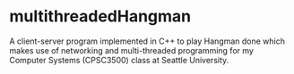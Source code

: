 # multithreadedHangman
A client-server program implemented in C++ to play Hangman done which makes use of networking and multi-threaded programming for my Computer Systems (CPSC3500) class at Seattle University.
